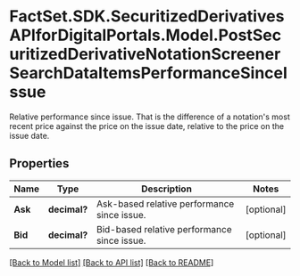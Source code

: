 # FactSet.SDK.SecuritizedDerivativesAPIforDigitalPortals.Model.PostSecuritizedDerivativeNotationScreenerSearchDataItemsPerformanceSinceIssue
Relative performance since issue. That is the difference of a notation's most recent price against the price on the issue date, relative to the price on the issue date.

## Properties

Name | Type | Description | Notes
------------ | ------------- | ------------- | -------------
**Ask** | **decimal?** | Ask-based relative performance since issue. | [optional] 
**Bid** | **decimal?** | Bid-based relative performance since issue. | [optional] 

[[Back to Model list]](../README.md#documentation-for-models) [[Back to API list]](../README.md#documentation-for-api-endpoints) [[Back to README]](../README.md)

